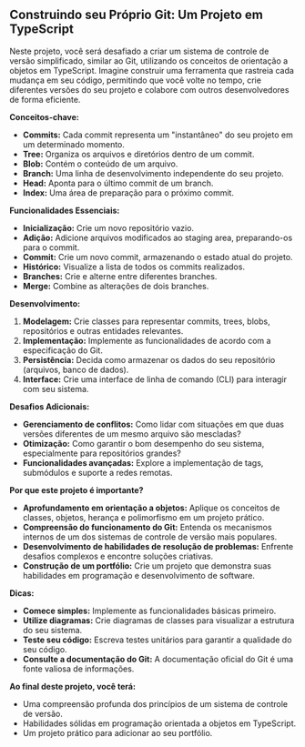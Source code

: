 ## Construindo seu Próprio Git: Um Projeto em TypeScript

Neste projeto, você será desafiado a criar um sistema de controle de versão simplificado, similar ao Git, utilizando os conceitos de orientação a objetos em TypeScript. Imagine construir uma ferramenta que rastreia cada mudança em seu código, permitindo que você volte no tempo, crie diferentes versões do seu projeto e colabore com outros desenvolvedores de forma eficiente.

**Conceitos-chave:**

* **Commits:** Cada commit representa um "instantâneo" do seu projeto em um determinado momento.
* **Tree:** Organiza os arquivos e diretórios dentro de um commit.
* **Blob:** Contém o conteúdo de um arquivo.
* **Branch:** Uma linha de desenvolvimento independente do seu projeto.
* **Head:** Aponta para o último commit de um branch.
* **Index:** Uma área de preparação para o próximo commit.

**Funcionalidades Essenciais:**

* **Inicialização:** Crie um novo repositório vazio.
* **Adição:** Adicione arquivos modificados ao staging area, preparando-os para o commit.
* **Commit:** Crie um novo commit, armazenando o estado atual do projeto.
* **Histórico:** Visualize a lista de todos os commits realizados.
* **Branches:** Crie e alterne entre diferentes branches.
* **Merge:** Combine as alterações de dois branches.

**Desenvolvimento:**

1. **Modelagem:** Crie classes para representar commits, trees, blobs, repositórios e outras entidades relevantes.
2. **Implementação:** Implemente as funcionalidades de acordo com a especificação do Git.
3. **Persistência:** Decida como armazenar os dados do seu repositório (arquivos, banco de dados).
4. **Interface:** Crie uma interface de linha de comando (CLI) para interagir com seu sistema.

**Desafios Adicionais:**

* **Gerenciamento de conflitos:** Como lidar com situações em que duas versões diferentes de um mesmo arquivo são mescladas?
* **Otimização:** Como garantir o bom desempenho do seu sistema, especialmente para repositórios grandes?
* **Funcionalidades avançadas:** Explore a implementação de tags, submódulos e suporte a redes remotas.

**Por que este projeto é importante?**

* **Aprofundamento em orientação a objetos:** Aplique os conceitos de classes, objetos, herança e polimorfismo em um projeto prático.
* **Compreensão do funcionamento do Git:** Entenda os mecanismos internos de um dos sistemas de controle de versão mais populares.
* **Desenvolvimento de habilidades de resolução de problemas:** Enfrente desafios complexos e encontre soluções criativas.
* **Construção de um portfólio:** Crie um projeto que demonstra suas habilidades em programação e desenvolvimento de software.

**Dicas:**

* **Comece simples:** Implemente as funcionalidades básicas primeiro.
* **Utilize diagramas:** Crie diagramas de classes para visualizar a estrutura do seu sistema.
* **Teste seu código:** Escreva testes unitários para garantir a qualidade do seu código.
* **Consulte a documentação do Git:** A documentação oficial do Git é uma fonte valiosa de informações.

**Ao final deste projeto, você terá:**

* Uma compreensão profunda dos princípios de um sistema de controle de versão.
* Habilidades sólidas em programação orientada a objetos em TypeScript.
* Um projeto prático para adicionar ao seu portfólio.

